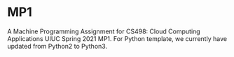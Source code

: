 # MP1
A Machine Programming Assignment for CS498: Cloud Computing Applications UIUC Spring 2021 MP1. For Python template, we currently have updated from Python2 to Python3.
